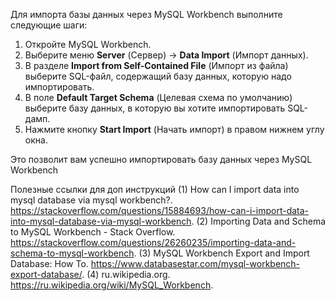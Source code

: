 Для импорта базы данных через MySQL Workbench выполните следующие шаги:

1. Откройте MySQL Workbench.
2. Выберите меню **Server** (Сервер) -> **Data Import** (Импорт данных).
3. В разделе **Import from Self-Contained File** (Импорт из файла) выберите SQL-файл, содержащий базу данных, которую надо импортировать.
4. В поле **Default Target Schema** (Целевая схема по умолчанию) выберите базу данных, в которую вы хотите импортировать SQL-дамп.
5. Нажмите кнопку **Start Import** (Начать импорт) в правом нижнем углу окна.

Это позволит вам успешно импортировать базу данных через MySQL Workbench

Полезные ссылки для доп инструкций
(1) How can I import data into mysql database via mysql workbench?. https://stackoverflow.com/questions/15884693/how-can-i-import-data-into-mysql-database-via-mysql-workbench.
(2) Importing Data and Schema to MySQL Workbench - Stack Overflow. https://stackoverflow.com/questions/26260235/importing-data-and-schema-to-mysql-workbench.
(3) MySQL Workbench Export and Import Database: How To. https://www.databasestar.com/mysql-workbench-export-database/.
(4) ru.wikipedia.org. https://ru.wikipedia.org/wiki/MySQL_Workbench.

